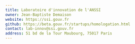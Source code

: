 ```yaml
---
title: Laboratoire d'innovation de l'ANSSI
owner: Jean-Baptiste Demaison
website: https://ssi.gouv.fr
github: https://beta.gouv.fr/startups/homologation.html
contact: lab-innov@ssi.gouv.fr
address: 51 bd de la Tour Maubourg, 75017 Paris
---
```

